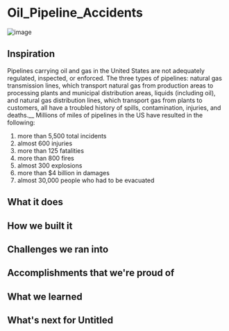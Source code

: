 # Oil_Pipeline_Accidents

![image](https://github.com/Atharva-D/git-mlsc/blob/main/Pipeline%20map.gif)

## Inspiration
Pipelines carrying oil and gas in the United States are not adequately regulated, inspected, or enforced. The three types of pipelines: natural gas transmission lines, which transport natural gas from production areas to processing plants and municipal distribution areas, liquids (including oil), and natural gas distribution lines, which transport gas from plants to customers, all have a troubled history of spills, contamination, injuries, and deaths.__
Millions of miles of pipelines in the US have resulted in the following: 
1. more than 5,500 total incidents
2. almost 600 injuries
3. more than 125 fatalities
4. more than 800 fires
5. almost 300 explosions
6. more than $4 billion in damages
7. almost 30,000 people who had to be evacuated


## What it does

## How we built it

## Challenges we ran into

## Accomplishments that we're proud of

## What we learned

## What's next for Untitled
